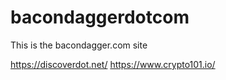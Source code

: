 # bacondaggerdotcom

This is the bacondagger.com site

https://discoverdot.net/
https://www.crypto101.io/
